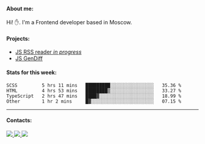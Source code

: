 #### About me:
Hi! ✋.
I'm a Frontend developer based in Moscow.

#### Projects:
- [JS RSS reader *in progress*](https://github.com/GKoil/frontend-project-lvl3)
- [JS GenDiff](https://github.com/GKoil/GenDiff)

#### Stats for this week:
<!--START_SECTION:waka-->

```text
SCSS         5 hrs 11 mins   █████████░░░░░░░░░░░░░░░░   35.36 %
HTML         4 hrs 53 mins   ████████▒░░░░░░░░░░░░░░░░   33.27 %
TypeScript   2 hrs 47 mins   ████▓░░░░░░░░░░░░░░░░░░░░   18.99 %
Other        1 hr 2 mins     █▓░░░░░░░░░░░░░░░░░░░░░░░   07.15 %
```

<!--END_SECTION:waka-->
---
#### Contacts:

<a target='_blank' title='LinkedIn' href="https://www.linkedin.com/in/gkoil/">
  <img src="https://img.shields.io/badge/LinkedIn-0077B5?style=for-the-badge&logo=linkedin&logoColor=white" />
</a>
<a target='_blank' title='Telegram' href="https://t.me/gkoil">
  <img src="https://img.shields.io/badge/Telegram-2CA5E0?style=for-the-badge&logo=telegram&logoColor=white" />
</a>
<a target='_blank' title='Gmail' href="mailto: gk.grigorev@gmail.com">
  <img src="https://img.shields.io/badge/Gmail-D14836?style=for-the-badge&logo=gmail&logoColor=white" />
</a>

